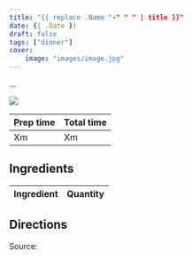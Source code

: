 ```yaml
---
title: "{{ replace .Name "-" " " | title }}"
date: {{ .Date }}
draft: false
tags: ["dinner"]
cover:
    image: "images/image.jpg"
---
```



...

![](images/image.jpg)

|Prep time|Total time|
--- | ---
|Xm|Xm|


## Ingredients

|Ingredient|Quantity|
--- | ---

## Directions


Source: []()
